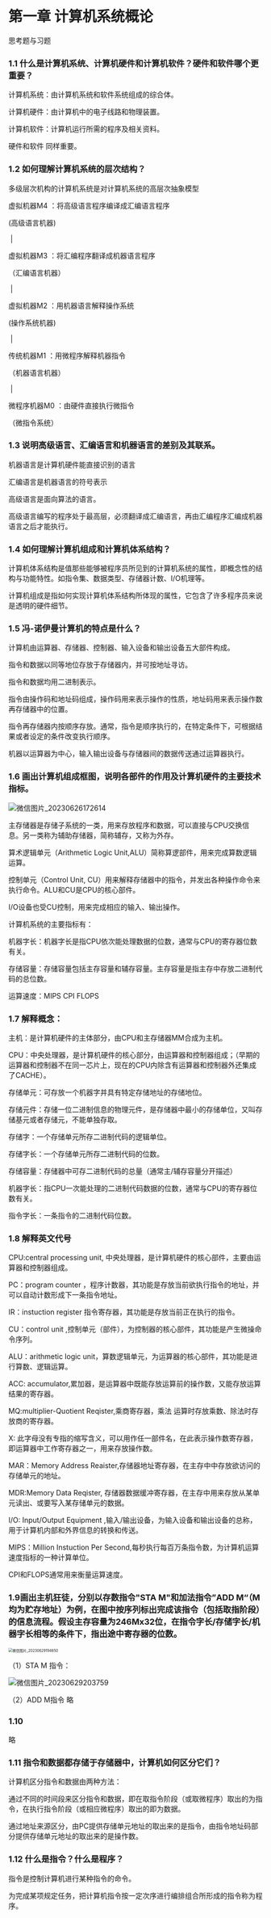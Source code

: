 # 第一章 计算机系统概论

思考题与习题

### 1.1 什么是计算机系统、计算机硬件和计算机软件？硬件和软件哪个更重要？

计算机系统：由计算机系统和软件系统组成的综合体。

计算机硬件：由计算机中的电子线路和物理装置。

计算机软件：计算机运行所需的程序及相关资料。

硬件和软件 同样重要。

### 1.2  如何理解计算机系统的层次结构？

多级层次机构的计算机系统是对计算机系统的高层次抽象模型

虚拟机器M4		：将高级语言程序编译成汇编语言程序

(高级语言机器)

​		|

虚拟机器M3		：将汇编程序翻译成机器语言程序

（汇编语言机器）

​		|

虚拟机器M2		：用机器语言解释操作系统

(操作系统机器)

​		|

传统机器M1		：用微程序解释机器指令

（机器语言机器）

​		|

微程序机器M0		：由硬件直接执行微指令

（微指令系统）



### 1.3  说明高级语言、汇编语言和机器语言的差别及其联系。

机器语言是计算机硬件能直接识别的语言

汇编语言是机器语言的符号表示

高级语言是面向算法的语言。

高级语言编写的程序处于最高层，必须翻译成汇编语言，再由汇编程序汇编成机器语言之后才能执行。

### 1.4 如何理解计算机组成和计算机体系结构？

计算机体系结构是值那些能够被程序员所见到的计算机系统的属性，即概念性的结构与功能特性。如指令集、数据类型、存储器计数、I/O机理等。

计算机组成是指如何实现计算机体系结构所体现的属性，它包含了许多程序员来说是透明的硬件细节。

### 1.5 冯-诺伊曼计算机的特点是什么？

计算机由运算器、存储器、控制器、输入设备和输出设备五大部件构成。

指令和数据以同等地位存放于存储器内，并可按地址寻访。

指令和数据均用二进制表示。

指令由操作码和地址码组成，操作码用来表示操作的性质，地址码用来表示操作数再存储器中的位置。

指令再存储器内按顺序存放。通常，指令是顺序执行的，在特定条件下，可根据结果或者设定的条件改变执行顺序。

机器以运算器为中心，输入输出设备与存储器间的数据传送通过运算器执行。

### 1.6 画出计算机组成框图，说明各部件的作用及计算机硬件的主要技术指标。

![微信图片_20230626172614](pic\微信图片_20230626172614.jpg)

主存储器是存储子系统的一类，用来存放程序和数据，可以直接与CPU交换信息。另一类称为辅助存储器，简称辅存，又称为外存。

算术逻辑单元（Arithmetic Logic Unit,ALU）简称算逻部件，用来完成算数逻辑运算。

控制单元（Control Unit, CU）用来解释存储器中的指令，并发出各种操作命令来执行命令。ALU和CU是CPU的核心部件。

I/O设备也受CU控制，用来完成相应的输入、输出操作。



计算机系统的主要指标有：

机器字长：机器字长是指CPU依次能处理数据的位数，通常与CPU的寄存器位数有关。

存储容量：存储容量包括主存容量和辅存容量。主存容量是指主存中存放二进制代码的总位数。

运算速度：MIPS CPI FLOPS

### 1.7 解释概念：

主机：是计算机硬件的主体部分，由CPU和主存储器MM合成为主机。

CPU：中央处理器，是计算机硬件的核心部分，由运算器和控制器组成；（早期的运算器和控制器不在同一芯片上，现在的CPU内除含有运算器和控制器外还集成了CACHE）。

存储单元：可存放一个机器字并具有特定存储地址的存储地位。

存储元件：存储一位二进制信息的物理元件，是存储器中最小的存储单位，又叫存储基元或者存储元，不能单独存取。

存储字：一个存储单元所存二进制代码的逻辑单位。

存储字长：一个存储单元所存二进制代码的位数。

存储容量：存储器中可存二进制代码的总量（通常主/辅存容量分开描述）

机器字长：指CPU一次能处理的二进制代码数据的位数，通常与CPU的寄存器位数有关。

指令字长：一条指令的二进制代码位数。

### 1.8 解释英文代号

CPU:central processing unit, 中央处理器，是计算机硬件的核心部件，主要由运算器和控制器组成。

PC：program counter ，程序计数器，其功能是存放当前欲执行指令的地址，并可以自动计数形成下一条指令地址。

IR：instuction register 指令寄存器，其功能是存放当前正在执行的指令。

CU：control unit ,控制单元（部件），为控制器的核心部件，其功能是产生微操命令序列。

ALU：arithmetic logic unit，算数逻辑单元，为运算器的核心部件，其功能是进行算数、逻辑运算。

ACC: accumulator,累加器，是运算器中既能存放运算前的操作数，又能存放运算结果的寄存器。

MQ:multiplier-Quotient Reqister,乘商寄存器，乘法 运算时存放乘数、除法时存放商的寄存器。

X: 此字母没有专指的缩写含义，可以用作任一部件名，在此表示操作数寄存器，即运算器中工作寄存器之一，用来存放操作数。

MAR：Memory Address Reaister,存储器地址寄存器，在主存中中存放欲访问的存储单元的地址。

MDR:Memory Data Reqister, 存储器数据缓冲寄存器，在主存中用来存放从某单元读出、或要写入某存储单元的数据。

I/O: Input/Output Equipment ,输入/输出设备，为输入设备和输出设备的总称，用于计算机内部和外界信息的转换和传送。

MIPS：Million Instuction Per Second,每秒执行每百万条指令数，为计算机运算速度指标的一种计算单位。

CPI和FLOPS通常用来衡量运算速度。



### 1.9画出主机狂徒，分别以存数指令"STA M"和加法指令”ADD M“（M均为贮存地址）为例，在图中按序列标出完成该指令（包括取指阶段）的信息流程。假设主存容量为246Mx32位，在指令字长/存储字长/机器字长相等的条件下，指出途中寄存器的位数。

<img src="\pic\微信图片_20230629194650.jpg" alt="微信图片_20230629194650" style="zoom:50%;" />

（1）STA M 指令：

![微信图片_20230629203759](pic\微信图片_20230629203759.jpg)

（2）ADD M指令 略

### 1.10 

略

### 1.11 指令和数据都存储于存储器中，计算机如何区分它们？

计算机区分指令和数据由两种方法：

通过不同的时间段来区分指令和数据，即在取指令阶段（或取微程序）取出的为指令，在执行指令阶段（或相应微程序）取出的即为数据。

通过地址来源区分，由PC提供存储单元地址的取出来的是指令，由指令地址码部分提供存储单元地址的取出来的是操作数。

### 1.12 什么是指令？什么是程序？

指令是控制计算机进行某种指令的命令。

为完成某项规定任务，把计算机指令按一定次序进行编排组合所形成的指令称为程序。